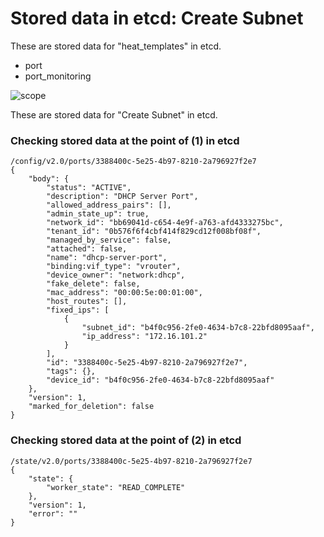 # Stored data in etcd: Create Subnet

These are stored data for "heat_templates" in etcd.

* port
* port_monitoring

![scope](../../images/esi_interface.011.png)

These are stored data for "Create Subnet" in etcd.

### Checking stored data at the point of (1) in etcd

```
/config/v2.0/ports/3388400c-5e25-4b97-8210-2a796927f2e7
{
    "body": {
        "status": "ACTIVE", 
        "description": "DHCP Server Port", 
        "allowed_address_pairs": [], 
        "admin_state_up": true, 
        "network_id": "bb69041d-c654-4e9f-a763-afd4333275bc", 
        "tenant_id": "0b576f6f4cbf414f829cd12f008bf08f", 
        "managed_by_service": false, 
        "attached": false, 
        "name": "dhcp-server-port", 
        "binding:vif_type": "vrouter", 
        "device_owner": "network:dhcp", 
        "fake_delete": false, 
        "mac_address": "00:00:5e:00:01:00", 
        "host_routes": [], 
        "fixed_ips": [
            {
                "subnet_id": "b4f0c956-2fe0-4634-b7c8-22bfd8095aaf", 
                "ip_address": "172.16.101.2"
            }
        ], 
        "id": "3388400c-5e25-4b97-8210-2a796927f2e7", 
        "tags": {}, 
        "device_id": "b4f0c956-2fe0-4634-b7c8-22bfd8095aaf"
    }, 
    "version": 1, 
    "marked_for_deletion": false
}
```

### Checking stored data at the point of (2) in etcd

```
/state/v2.0/ports/3388400c-5e25-4b97-8210-2a796927f2e7
{
    "state": {
        "worker_state": "READ_COMPLETE"
    }, 
    "version": 1, 
    "error": ""
}
```
